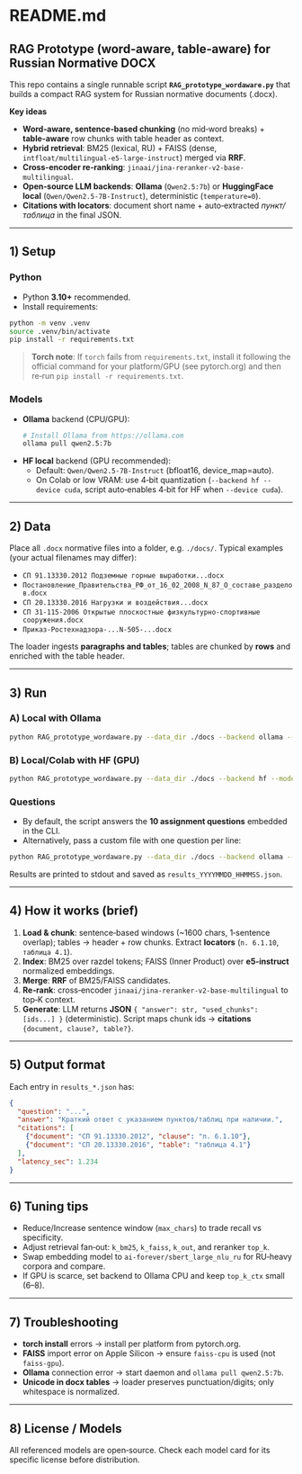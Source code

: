 # README.md

## RAG Prototype (word‑aware, table‑aware) for Russian Normative DOCX

This repo contains a single runnable script **`RAG_prototype_wordaware.py`** that builds a compact RAG system for Russian normative documents (.docx).

**Key ideas**
- **Word‑aware, sentence‑based chunking** (no mid‑word breaks) + **table‑aware** row chunks with table header as context.
- **Hybrid retrieval**: BM25 (lexical, RU) + FAISS (dense, `intfloat/multilingual-e5-large-instruct`) merged via **RRF**.
- **Cross‑encoder re‑ranking**: `jinaai/jina-reranker-v2-base-multilingual`.
- **Open‑source LLM backends**: **Ollama** (`Qwen2.5:7b`) or **HuggingFace local** (`Qwen/Qwen2.5-7B-Instruct`), deterministic (`temperature=0`).
- **Citations with locators**: document short name + auto‑extracted *пункт/таблица* in the final JSON.

---

## 1) Setup

### Python
- Python **3.10+** recommended.
- Install requirements:

```bash
python -m venv .venv
source .venv/bin/activate
pip install -r requirements.txt
```

> **Torch note**: If `torch` fails from `requirements.txt`, install it following the official command for your platform/GPU (see pytorch.org) and then re‑run `pip install -r requirements.txt`.

### Models
- **Ollama** backend (CPU/GPU):
  ```bash
  # Install Ollama from https://ollama.com
  ollama pull qwen2.5:7b
  ```
- **HF local** backend (GPU recommended):
  - Default: `Qwen/Qwen2.5-7B-Instruct` (bfloat16, device_map=auto).
  - On Colab or low VRAM: use 4‑bit quantization (`--backend hf --device cuda`, script auto‑enables 4‑bit for HF when `--device cuda`).

---

## 2) Data
Place all `.docx` normative files into a folder, e.g. `./docs/`.
Typical examples (your actual filenames may differ):
- `СП 91.13330.2012 Подземные горные выработки...docx`
- `Постановление_Правительства_РФ_от_16_02_2008_N_87_О_составе_разделов.docx`
- `СП 20.13330.2016 Нагрузки и воздействия...docx`
- `СП 31-115-2006 Открытые плоскостные физкультурно-спортивные сооружения.docx`
- `Приказ-Ростехнадзора-...N-505-...docx`

The loader ingests **paragraphs and tables**; tables are chunked by **rows** and enriched with the table header.

---

## 3) Run

### A) Local with Ollama
```bash
python RAG_prototype_wordaware.py --data_dir ./docs --backend ollama --model Qwen2.5:7b
```

### B) Local/Colab with HF (GPU)
```bash
python RAG_prototype_wordaware.py --data_dir ./docs --backend hf --model Qwen/Qwen2.5-7B-Instruct --device cuda
```

### Questions
- By default, the script answers the **10 assignment questions** embedded in the CLI.
- Alternatively, pass a custom file with one question per line:

```bash
python RAG_prototype_wordaware.py --data_dir ./docs --backend ollama --model Qwen2.5:7b --questions_file ./questions.txt
```

Results are printed to stdout and saved as `results_YYYYMMDD_HHMMSS.json`.

---

## 4) How it works (brief)
1. **Load & chunk**: sentence‑based windows (~1600 chars, 1‑sentence overlap); tables → header + row chunks. Extract **locators** (`п. 6.1.10`, `таблица 4.1`).
2. **Index**: BM25 over razdel tokens; FAISS (Inner Product) over **e5‑instruct** normalized embeddings.
3. **Merge**: **RRF** of BM25/FAISS candidates.
4. **Re‑rank**: cross‑encoder `jinaai/jina-reranker-v2-base-multilingual` to top‑K context.
5. **Generate**: LLM returns **JSON** `{ "answer": str, "used_chunks": [ids...] }` (deterministic). Script maps chunk ids → **citations** `{document, clause?, table?}`.

---

## 5) Output format
Each entry in `results_*.json` has:
```json
{
  "question": "...",
  "answer": "Краткий ответ с указанием пунктов/таблиц при наличии.",
  "citations": [
    {"document": "СП 91.13330.2012", "clause": "п. 6.1.10"},
    {"document": "СП 20.13330.2016", "table": "таблица 4.1"}
  ],
  "latency_sec": 1.234
}
```

---

## 6) Tuning tips
- Reduce/Increase sentence window (`max_chars`) to trade recall vs specificity.
- Adjust retrieval fan‑out: `k_bm25`, `k_faiss`, `k_out`, and reranker `top_k`.
- Swap embedding model to `ai-forever/sbert_large_nlu_ru` for RU‑heavy corpora and compare.
- If GPU is scarce, set backend to Ollama CPU and keep `top_k_ctx` small (6–8).

---

## 7) Troubleshooting
- **torch install** errors → install per platform from pytorch.org.
- **FAISS** import error on Apple Silicon → ensure `faiss-cpu` is used (not `faiss-gpu`).
- **Ollama** connection error → start daemon and `ollama pull qwen2.5:7b`.
- **Unicode in docx tables** → loader preserves punctuation/digits; only whitespace is normalized.

---

## 8) License / Models
All referenced models are open‑source. Check each model card for its specific license before distribution.
